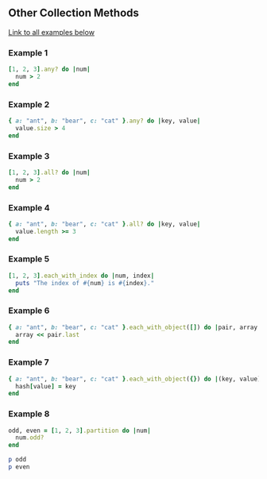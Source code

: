 ## Other Collection Methods

[Link to all examples below](https://launchschool.com/lessons/85376b6d/assignments/d86be6b5)

### Example 1

```ruby
[1, 2, 3].any? do |num|
  num > 2
end
```

### Example 2

```ruby
{ a: "ant", b: "bear", c: "cat" }.any? do |key, value|
  value.size > 4
end
```

### Example 3

```ruby
[1, 2, 3].all? do |num|
  num > 2
end
```

### Example 4

```ruby
{ a: "ant", b: "bear", c: "cat" }.all? do |key, value|
  value.length >= 3
end
```

### Example 5

```ruby
[1, 2, 3].each_with_index do |num, index|
  puts "The index of #{num} is #{index}."
end
```

### Example 6

```ruby
{ a: "ant", b: "bear", c: "cat" }.each_with_object([]) do |pair, array|
  array << pair.last
end
```

### Example 7

```ruby
{ a: "ant", b: "bear", c: "cat" }.each_with_object({}) do |(key, value), hash|
  hash[value] = key
end
```

### Example 8

```ruby
odd, even = [1, 2, 3].partition do |num|
  num.odd?
end

p odd
p even
```
